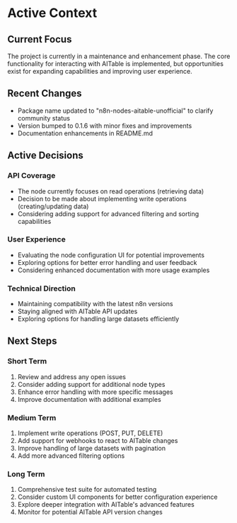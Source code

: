 # Active Context

## Current Focus
The project is currently in a maintenance and enhancement phase. The core functionality for interacting with AITable is implemented, but opportunities exist for expanding capabilities and improving user experience.

## Recent Changes
- Package name updated to "n8n-nodes-aitable-unofficial" to clarify community status
- Version bumped to 0.1.6 with minor fixes and improvements
- Documentation enhancements in README.md

## Active Decisions

### API Coverage
- The node currently focuses on read operations (retrieving data)
- Decision to be made about implementing write operations (creating/updating data)
- Considering adding support for advanced filtering and sorting capabilities

### User Experience
- Evaluating the node configuration UI for potential improvements
- Exploring options for better error handling and user feedback
- Considering enhanced documentation with more usage examples

### Technical Direction
- Maintaining compatibility with the latest n8n versions
- Staying aligned with AITable API updates
- Exploring options for handling large datasets efficiently

## Next Steps

### Short Term
1. Review and address any open issues
2. Consider adding support for additional node types
3. Enhance error handling with more specific messages
4. Improve documentation with additional examples

### Medium Term
1. Implement write operations (POST, PUT, DELETE)
2. Add support for webhooks to react to AITable changes
3. Improve handling of large datasets with pagination
4. Add more advanced filtering options

### Long Term
1. Comprehensive test suite for automated testing
2. Consider custom UI components for better configuration experience
3. Explore deeper integration with AITable's advanced features
4. Monitor for potential AITable API version changes 